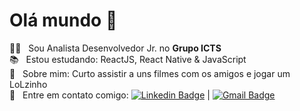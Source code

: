 <!--<img width="auto" src="https://github.com/tgmarinho/tgmarinho/blob/master/banner.png">-->

# Olá mundo 👋

 👨‍💻  &nbsp; Sou Analista Desenvolvedor Jr. no **Grupo ICTS**
 <br/> :books: &nbsp; Estou estudando: ReactJS, React Native & JavaScript
 <br/> 💬  &nbsp; Sobre mim: Curto assistir a uns filmes com os amigos e jogar um LoLzinho 
 <br/> :email: &nbsp; Entre em contato comigo: [![Linkedin Badge](https://img.shields.io/badge/-Rickson%20Lima-blue?style=flat-square&logo=Linkedin&logoColor=white&link=https://www.linkedin.com/in/lima-rickson/)](https://www.linkedin.com/in/lima-rickson/) 
| 
[![Gmail Badge](https://img.shields.io/badge/-lima.rickson20@gmail.com-c14438?style=flat-square&logo=Gmail&logoColor=white&link=mailto:lima.rickson20@gmail.com)](mailto:lima.rickson20@gmail.com)

<!--
**rickson-lima/rickson-lima** is a ✨ _special_ ✨ repository because its `README.md` (this file) appears on your GitHub profile.
